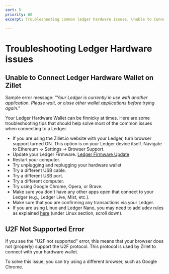 ```yaml
---
sort: 5
priority: 60
excerpt: Troubleshooting common ledger hardware issues, Unable to Connect Ledger Hardware Wallet on Zillet, U2F Not Supported Error

---
```


# Troubleshooting Ledger Hardware issues

## Unable to Connect Ledger Hardware Wallet on Zillet

Sample error message: *"Your Ledger is currently in use with another application. Please wait, or close other wallet applications before trying again."*

Your Ledger Hardware Wallet can be finnicky at times. Here are some troubleshooting tips that should help solve most of the common issues when connecting to a Ledger.

* If you are using the Zillet.io website with your Ledger, turn browser support turned ON. This option is on your Ledger device itself. Navigate to Ethereum -> Settings -> Browser Support.
* Update your Ledger Firmware. [Ledger Firmware Update](https://support.ledger.com/hc/en-us/articles/360002731113-Update-device-firmware)
* Restart your computer.
* Try unplugging and replugging your hardware wallet
* Try a different USB cable.
* Try a different USB port.
* Try a different computer.
* Try using Google Chrome, Opera, or Brave.
* Make sure you don't have any other apps open that connect to your Ledger (e.g., Ledger Live, Mist, etc.).
* Make sure that you are confirming any transactions via your Ledger.
* If you are using Linux and Ledger Nano, you may need to add udev rules as explained [here](https://support.ledger.com/hc/en-us/articles/115005165269-Fix-connection-issues) (under Linux section, scroll down).

## U2F Not Supported Error

If you see the "U2F not supported" error, this means that your browser does not (properly) support the U2F protocol. This protocol is used by Zillet to connect with your hardware wallet.

To solve this issue, you can try using a different browser, such as Google Chrome.
